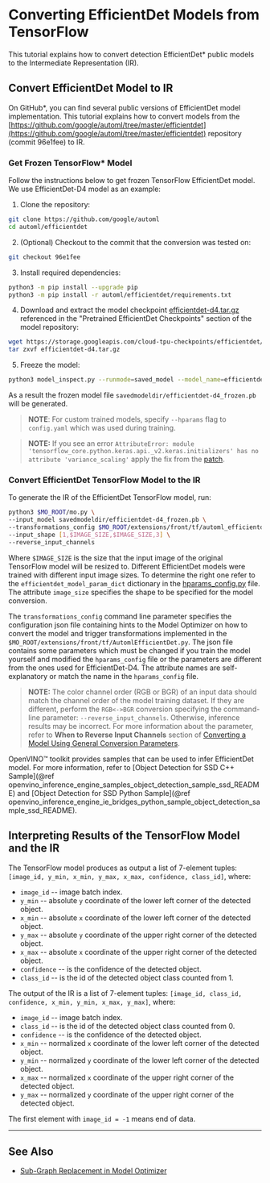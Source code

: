# Converting EfficientDet Models from TensorFlow

This tutorial explains how to convert detection EfficientDet\* public models to the Intermediate Representation (IR). 

## <a name="efficientdet-to-ir"></a>Convert EfficientDet Model to IR

On GitHub*, you can find several public versions of EfficientDet model implementation. This tutorial explains how to 
convert models from the [https://github.com/google/automl/tree/master/efficientdet](https://github.com/google/automl/tree/master/efficientdet) 
repository (commit 96e1fee) to IR.

### Get Frozen TensorFlow\* Model

Follow the instructions below to get frozen TensorFlow EfficientDet model. We use EfficientDet-D4 model as an example:

1. Clone the repository:<br>
```sh
git clone https://github.com/google/automl
cd automl/efficientdet
```
2. (Optional) Checkout to the commit that the conversion was tested on:<br>
```sh
git checkout 96e1fee
```
3. Install required dependencies:<br>
```sh
python3 -m pip install --upgrade pip
python3 -m pip install -r automl/efficientdet/requirements.txt
```
4. Download and extract the model checkpoint [efficientdet-d4.tar.gz](https://storage.googleapis.com/cloud-tpu-checkpoints/efficientdet/coco2/efficientdet-d4.tar.gz)
referenced in the "Pretrained EfficientDet Checkpoints" section of the model repository:<br>
```sh
wget https://storage.googleapis.com/cloud-tpu-checkpoints/efficientdet/coco2/efficientdet-d4.tar.gz
tar zxvf efficientdet-d4.tar.gz
```
5. Freeze the model:<br>
```sh
python3 model_inspect.py --runmode=saved_model --model_name=efficientdet-d4  --ckpt_path=efficientdet-d4 --saved_model_dir=savedmodeldir
```
As a result the frozen model file `savedmodeldir/efficientdet-d4_frozen.pb` will be generated.

> **NOTE**: For custom trained models, specify `--hparams` flag to `config.yaml` which was used during training.

> **NOTE:** If you see an error `AttributeError: module 'tensorflow_core.python.keras.api._v2.keras.initializers' has no attribute 'variance_scaling'` apply the fix from the [patch](https://github.com/google/automl/pull/846).

### Convert EfficientDet TensorFlow Model to the IR

To generate the IR of the EfficientDet TensorFlow model, run:<br>
```sh
python3 $MO_ROOT/mo.py \
--input_model savedmodeldir/efficientdet-d4_frozen.pb \
--transformations_config $MO_ROOT/extensions/front/tf/automl_efficientdet.json \
--input_shape [1,$IMAGE_SIZE,$IMAGE_SIZE,3] \
--reverse_input_channels
```

Where `$IMAGE_SIZE` is the size that the input image of the original TensorFlow model will be resized to. Different
EfficientDet models were trained with different input image sizes. To determine the right one refer to the `efficientdet_model_param_dict`
dictionary in the [hparams_config.py](https://github.com/google/automl/blob/96e1fee/efficientdet/hparams_config.py#L304) file.
The attribute `image_size` specifies the shape to be specified for the model conversion.

The `transformations_config` command line parameter specifies the configuration json file containing hints
to the Model Optimizer on how to convert the model and trigger transformations implemented in the 
`$MO_ROOT/extensions/front/tf/AutomlEfficientDet.py`. The json file contains some parameters which must be changed if you
train the model yourself and modified the `hparams_config` file or the parameters are different from the ones used for EfficientDet-D4.
The attribute names are self-explanatory or match the name in the `hparams_config` file.

> **NOTE:** The color channel order (RGB or BGR) of an input data should match the channel order of the model training dataset. If they are different, perform the `RGB<->BGR` conversion specifying the command-line parameter: `--reverse_input_channels`. Otherwise, inference results may be incorrect. For more information about the parameter, refer to **When to Reverse Input Channels** section of [Converting a Model Using General Conversion Parameters](../Converting_Model_General.md).

OpenVINO&trade; toolkit provides samples that can be used to infer EfficientDet model. For more information, refer to 
[Object Detection for SSD C++ Sample](@ref openvino_inference_engine_samples_object_detection_sample_ssd_README) and 
[Object Detection for SSD Python Sample](@ref openvino_inference_engine_ie_bridges_python_sample_object_detection_sample_ssd_README).

## <a name="efficientdet-ir-results-interpretation"></a>Interpreting Results of the TensorFlow Model and the IR

The TensorFlow model produces as output a list of 7-element tuples: `[image_id, y_min, x_min, y_max, x_max, confidence, class_id]`, where:
* `image_id` -- image batch index.
* `y_min` -- absolute `y` coordinate of the lower left corner of the detected object.
* `x_min` -- absolute `x` coordinate of the lower left corner of the detected object.
* `y_max` -- absolute `y` coordinate of the upper right corner of the detected object.
* `x_max` -- absolute `x` coordinate of the upper right corner of the detected object.
* `confidence` -- is the confidence of the detected object.
* `class_id` -- is the id of the detected object class counted from 1.

The output of the IR is a list of 7-element tuples: `[image_id, class_id, confidence, x_min, y_min, x_max, y_max]`, where:
* `image_id` -- image batch index.
* `class_id` -- is the id of the detected object class counted from 0.
* `confidence` -- is the confidence of the detected object.
* `x_min` -- normalized `x` coordinate of the lower left corner of the detected object.
* `y_min` -- normalized `y` coordinate of the lower left corner of the detected object.
* `x_max` -- normalized `x` coordinate of the upper right corner of the detected object.
* `y_max` -- normalized `y` coordinate of the upper right corner of the detected object.

The first element with `image_id = -1` means end of data.

---
## See Also

* [Sub-Graph Replacement in Model Optimizer](../../customize_model_optimizer/Subgraph_Replacement_Model_Optimizer.md)

